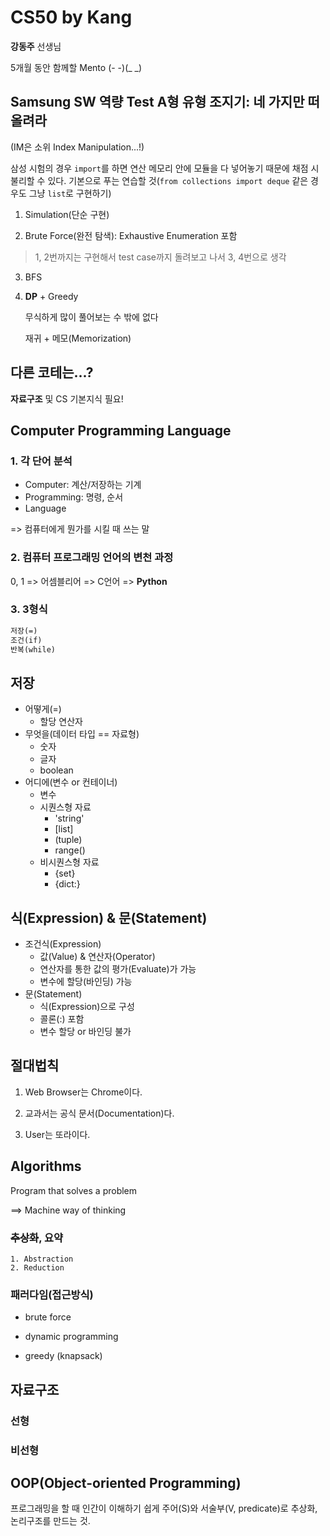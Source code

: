 # CS50 by Kang

**강동주** 선생님

5개월 동안 함께할 Mento (- -)(_ _)



## Samsung SW 역량 Test A형 유형 조지기: 네 가지만 떠올려라

(IM은 소위 Index Manipulation...!)

삼성 시험의 경우 `import`를 하면 연산 메모리 안에 모듈을 다 넣어놓기 때문에 채점 시 불리할 수 있다. 기본으로 푸는 연습할 것(`from collections import deque` 같은 경우도 그냥 `list`로 구현하기)

1. Simulation(단순 구현)

2. Brute Force(완전 탐색): Exhaustive Enumeration 포함



> 1, 2번까지는 구현해서 test case까지 돌려보고 나서 3, 4번으로 생각



3. BFS

4. **DP** + Greedy

    무식하게 많이 풀어보는 수 밖에 없다

    재귀 + 메모(Memorization)



## 다른 코테는...?

**자료구조** 및 CS 기본지식 필요!


## Computer Programming Language

### 1. 각 단어 분석

* Computer: 계산/저장하는 기계
* Programming: 명령, 순서
* Language

=> 컴퓨터에게 뭔가를 시킬 때 쓰는 말



### 2. 컴퓨터 프로그래밍 언어의 변천 과정

0, 1 => 어셈블리어 => C언어 => __Python__



### 3. 3형식

```html
저장(=)
조건(if)
반복(while)
```



## 저장
- 어떻게(=)
    - 할당 연산자
- 무엇을(데이터 타입 == 자료형)
    - 숫자
    - 글자
    - boolean
- 어디에(변수 or 컨테이너)
    - 변수
    - 시퀀스형 자료
        - 'string'
        - [list]
        - (tuple)
        - range()
    - 비시퀀스형 자료
        - {set}
        - {dict:}



## 식(Expression) & 문(Statement)
- 조건식(Expression)
    - 값(Value) & 연산자(Operator)
    - 연산자를 통한 값의 평가(Evaluate)가 가능
    - 변수에 할당(바인딩) 가능
- 문(Statement)
    - 식(Expression)으로 구성
    - 콜론(:) 포함
    - 변수 할당 or 바인딩 불가



## 절대법칙

1. Web Browser는 Chrome이다.

2. 교과서는 공식 문서(Documentation)다.

3. User는 또라이다.



## Algorithms

Program that solves a problem

==> Machine way of thinking

### ~~추상화~~, 요약

    1. Abstraction
    2. Reduction

### 패러다임(접근방식)

- brute force

- dynamic programming

- greedy (knapsack)



## 자료구조

### 선형

### 비선형



## OOP(Object-oriented Programming)

프로그래밍을 할 때 인간이 이해하기 쉽게 주어(S)와 서술부(V, predicate)로 추상화, 논리구조를 만드는 것.

